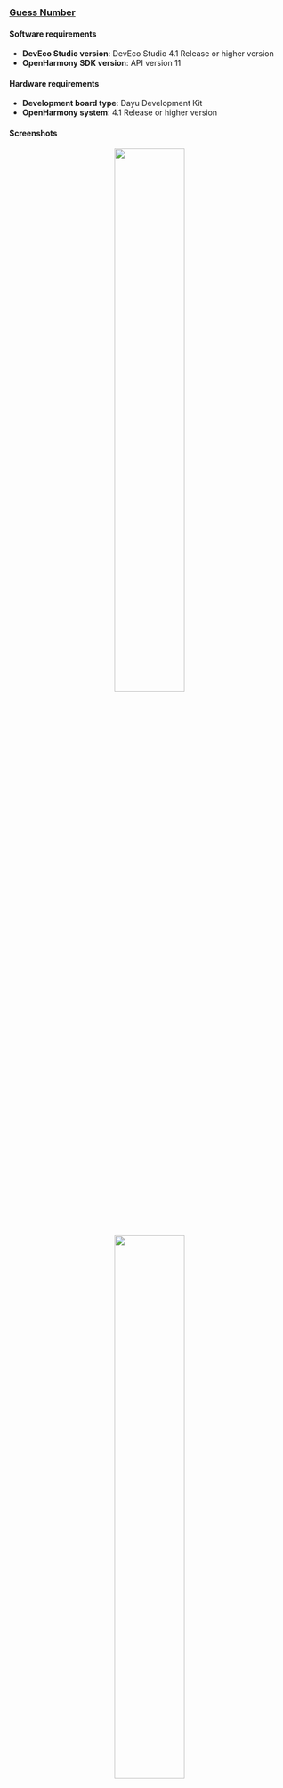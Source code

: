 ### [Guess Number](https://github.com/eclipse-oniro4openharmony/app-GuessNumber)  
#### Software requirements
- **DevEco Studio version**: DevEco Studio 4.1 Release or higher version
- **OpenHarmony SDK version**: API version 11

#### Hardware requirements
- **Development board type**: Dayu Development Kit
- **OpenHarmony system**: 4.1 Release or higher version

#### Screenshots
<div style="text-align: center">
    <img src='../images/game/guess-number/image_1.png' width='50%'>
    <img src='../images/game/guess-number/image_2.png' width='50%'>
</div>

### [Throw The Dice](https://github.com/eclipse-oniro4openharmony/app-ThrowTheDice)  
#### Software requirements
- **DevEco Studio version**: DevEco Studio 4.1 Release or higher version
- **OpenHarmony SDK version**: API version 11

#### Hardware requirements
- **Development board type**: Dayu Development Kit
- **OpenHarmony system**: 4.1 Release or higher version

#### Screenshots
<div style="text-align: center">
    <img src='../images/game/throw-the-dice/image1.png' width='50%'>
</div>

### [Pinwheel](https://github.com/eclipse-oniro4openharmony/app-Pinwheel)  
#### Software requirements
- **DevEco Studio version**: DevEco Studio 4.1 Release or higher version
- **OpenHarmony SDK version**: API version 11

#### Hardware requirements
- **Development board type**: Dayu Development Kit
- **OpenHarmony system**: 4.1 Release or higher version

#### Screenshots
<div style="text-align: center">
    <img src='../images/game/pinwheel/pinwheel.png' width='50%'>
</div>
